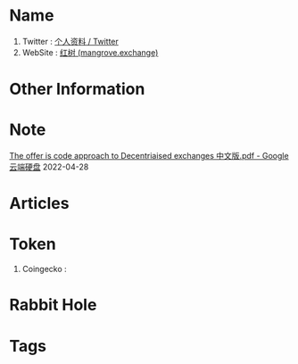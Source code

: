 # Name
1. Twitter : [个人资料 / Twitter](https://twitter.com/MangroveDAO)
2. WebSite : [红树 (mangrove.exchange)](https://mangrove.exchange/)

# Other Information


# Note 
[The offer is code approach to Decentriaised exchanges 中文版.pdf - Google 云端硬盘](https://drive.google.com/file/d/1xwc0FsqqBfwwKYD7p-ryhnZ_7s-HUTNZ/view)
2022-04-28

# Articles

# Token 
1. Coingecko : 

# Rabbit Hole


# Tags


